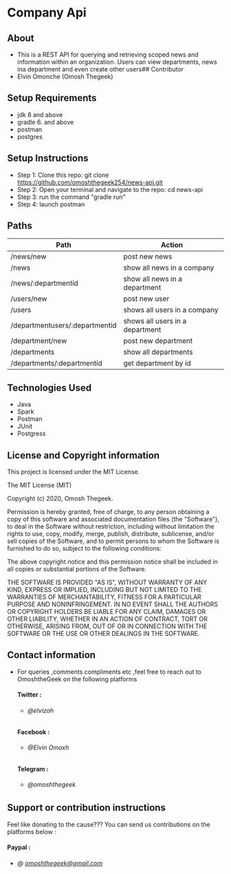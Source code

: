 # Company Api

## About 
- This is a  REST API for querying and retrieving scoped news and information within an organization. Users can view departments, news ina department and even create other users## Contributor
- Elvin Omonche (Omosh Thegeek)



## Setup Requirements
- jdk 8 and above
- gradle 6. and above
- postman 
- postgres

## Setup Instructions

* Step 1:
Clone this repo: git clone https://github.com/omoshthegeek254/news-api.git
* Step 2:
Open your terminal and navigate to the repo: cd news-api
* Step 3:
run the command "gradle run"
* Step 4:
launch postman


## Paths


| Path                           | Action                                           |
| ---                            | ---                                              |
| /news/new                        | post new news |
| /news                        | show all news in a company|
| /news/:departmentid                        | show all news in a department |
| /users/new                        | post new user |
| /users                       | shows all users in a company |
| /departmentusers/:departmentid                       | shows all users in a department|
| /department/new                        | post new department|
| /departments                        | show all departments |
| /departments/:departmentid                      | get department by id|




## Technologies Used

* Java
* Spark
* Postman
* JUnit
* Postgress 



## License and Copyright information

This project is licensed under the MIT License.

The MIT License (MIT)

Copyright (c) 2020, Omosh Thegeek.

Permission is hereby granted, free of charge, to any person obtaining a copy of this software and associated documentation files (the "Software"), to deal in the Software without restriction, including without limitation the rights to use, copy, modify, merge, publish, distribute, sublicense, and/or sell copies of the Software, and to permit persons to whom the Software is furnished to do so, subject to the following conditions:

The above copyright notice and this permission notice shall be included in all copies or substantial portions of the Software.

THE SOFTWARE IS PROVIDED "AS IS", WITHOUT WARRANTY OF ANY KIND, EXPRESS OR IMPLIED, INCLUDING BUT NOT LIMITED TO THE WARRANTIES OF MERCHANTABILITY, FITNESS FOR A PARTICULAR PURPOSE AND NONINFRINGEMENT. IN NO EVENT SHALL THE AUTHORS OR COPYRIGHT HOLDERS BE LIABLE FOR ANY CLAIM, DAMAGES OR OTHER LIABILITY, WHETHER IN AN ACTION OF CONTRACT, TORT OR OTHERWISE, ARISING FROM, OUT OF OR IN CONNECTION WITH THE SOFTWARE OR THE USE OR OTHER DEALINGS IN THE SOFTWARE.


## Contact information
 - For queries ,comments compliments etc ,feel free to reach out to OmoshtheGeek on the following platforms
    #### Twitter :
    * ###### @elvizoh

    #### Facebook :
    * ###### @Elvin Omoxh

    #### Telegram :
    * ###### @omoshthegeek

## Support or contribution instructions
Feel like donating to the cause??? You can send us contributions on the platforms below :
 #### Paypal :
* ###### @ omoshthegeek@gmail.com